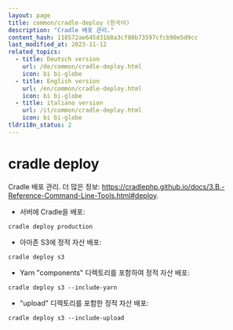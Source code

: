 ```yaml
---
layout: page
title: common/cradle-deploy (한국어)
description: "Cradle 배포 관리."
content_hash: 118572ae645d31b8a3cf80b73597cfcb90e5d9cc
last_modified_at: 2023-11-12
related_topics:
  - title: Deutsch version
    url: /de/common/cradle-deploy.html
    icon: bi bi-globe
  - title: English version
    url: /en/common/cradle-deploy.html
    icon: bi bi-globe
  - title: italiano version
    url: /it/common/cradle-deploy.html
    icon: bi bi-globe
tldri18n_status: 2
---
```

# cradle deploy

Cradle 배포 관리.
더 많은 정보: <https://cradlephp.github.io/docs/3.B.-Reference-Command-Line-Tools.html#deploy>.

- 서버에 Cradle을 배포:

`cradle deploy production`

- 아마존 S3에 정적 자산 배포:

`cradle deploy s3`

- Yarn "components" 디렉토리를 포함하여 정적 자산 배포:

`cradle deploy s3 --include-yarn`

- "upload" 디렉토리를 포함한 정적 자산 배포:

`cradle deploy s3 --include-upload`
